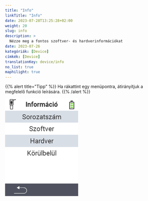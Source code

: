 ```yaml
---
title: "Info"
linkTitle: "Info"
date: 2023-07-28T13:25:28+02:00
weight: 20
slug: info
description: >
  Nézze meg a fontos szoftver- és hardverinformációkat
date: 2023-07-26
kategóriák: [Device]
címkék: [Device]
translationKey: device/info
no_list: true
maphilight: true
---
```

{{% alert title="Tipp" %}}
Ha rákattint egy menüpontra, átirányítjuk a megfelelő funkció leírására.
{{% /alert %}}

<img src="images/menu.png" alt="VitalControl Info" title="Info" usemap="#workmap" class="maphilight" />

<map name="workmap">
  <area shape="rect" coords="2,40,238,80" alt="Sorozatszám" title="Az eszköz sorozatszámának lekéréséhez kattintson ide&#10;Mausklick: zur Dokumentation" href="/hu/docs/device/info/serial-number/">
  <area shape="rect" coords="2,80,238,120" alt="Szoftver" title="A szoftver verziójának megtekintésére vonatkozó utasításokat itt találja&#10;Mausklick: zur Dokumentation" href="/hu/docs/firmware/versions/">
  <area shape="rect" coords="2,120,238,160" alt="Hardver" title="Az eszköz hardverinformációinak eléréséhez kattintson ide&#10;Mausklick: zur Dokumentation" href="/hu/docs/device/info/hardware/">
  <area shape="rect" coords="2,160,238,200" alt="Névjegy" title="Hívja elő a gyártó információit&#10;Mausklick: zur Dokumentation" href="/hu/docs/device/info/about/">

  <area shape="rect" coords="2,282,120,319" alt="Vissza" title="Ugrás vissza a szintre&#10;Mouse click: open documentation" href="/hu/docs/device/">
</map>
